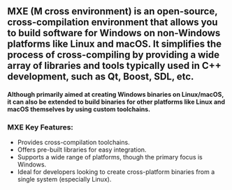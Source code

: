 ## MXE (M cross environment) is an open-source, cross-compilation environment that allows you to build software for Windows on non-Windows platforms like Linux and macOS. It simplifies the process of cross-compiling by providing a wide array of libraries and tools typically used in C++ development, such as Qt, Boost, SDL, etc.

#### Although primarily aimed at creating Windows binaries on Linux/macOS, it can also be extended to build binaries for other platforms like Linux and macOS themselves by using custom toolchains.

### MXE Key Features:
- Provides cross-compilation toolchains.
- Offers pre-built libraries for easy integration.
- Supports a wide range of platforms, though the primary focus is Windows.
- Ideal for developers looking to create cross-platform binaries from a single system (especially Linux).

